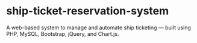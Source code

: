 # ship-ticket-reservation-system
A web-based system to manage and automate ship ticketing — built using PHP, MySQL, Bootstrap, jQuery, and Chart.js.
